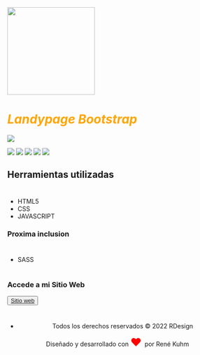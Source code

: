 <img src= "https://i.imgur.com/yReHV7Q.png" width="200px;">
<h1 style="color:orange;"><i> Landypage Bootstrap</i></h1>
<img src="https://i.imgur.com/Scn9BI6.png">
<p align="left">
<img src="https://img.shields.io/badge/STATUS-EN%20DESAROLLO-green">
<img src="https://img.shields.io/github/issues/RDesign-Castex/landypage">
<img src="https://img.shields.io/github/forks/RDesign-Castex/landypage">
<img src="https://img.shields.io/github/stars/RDesign-Castex/landypage">
<img src="https://img.shields.io/github/license/RDesign-Castex/landypage">
</p>

## Herramientas utilizadas
#
* HTML5
* CSS
* JAVASCRIPT

### Proxima inclusion
#
* SASS
#
# 
### Accede a mi Sitio Web
<button type="button" class="btn btn-outline-warning"><a href="https://rdesign-castex.github.io/landypage/">Sitio web</a>
</button>
#
* <p  align="center">Todos los derechos reservados &copy 2022 RDesign</p>
<p class="text" align="center">
 Diseñado y desarrollado con
<span style="color: red; font-size: 25px">♥️ </span> por
<ahref="https://dada-khalandar-portfolio.vercel.app/#/"target="_blank">René Kuhm</ahref=>
